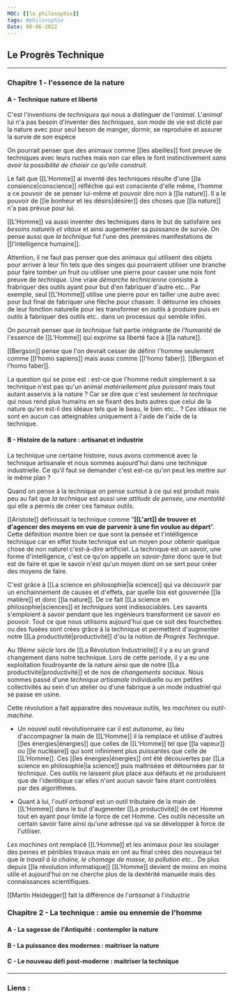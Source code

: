 ```yaml
---
MOC: [[la philosophie]]
tags: #philosophie
Date: 08-06-2022
---
```


## Le Progrès Technique

---


### Chapitre 1 - l'essence de la nature

#### A - Technique nature et liberté

C'est l'inventions de *techniques* qui nous a distinguer de l'*animal*. L'*animal* lui n'a pas besoin d'inventer des *techniques*, son mode de vie est dicté par la nature avec pour seul beson de manger, dormir, se reproduire et assurer la survie de son espèce

On pourrait penser que des animaux comme [[les abeilles]] font preuve de techniques avec leurs ruches mais non car elles le font instinctivement *sans avoir la possibilité de choisir ce qu'elle construit*. 

Le fait que [[L'Homme]] ai inventé des techniques résulte d'une [[la consience|conscience]] réfléchie qui est consciente d'elle même, l'homme a ce pouvoir de se penser lui-même et pouvoir dire non à [[la nature]]. Il a le pouvoir de [[le bonheur et les désirs|désirer]] des choses que [[la nature]] n'a pas prévue pour lui.

[[L'Homme]] va aussi inventer des techniques dans le but de satisfaire *ses besoins naturels et vitaux* et ainsi augementer sa puissance de survie.  On pense aussi que *la technique* fut l'une des premières manifestations de [[l'intelligence humaine]].

Attention, il ne faut pas penser que des animaux qui utilisent des objets pour arriver à leur fin tels que des singes qui pourraient utiliser une branche pour faire tomber un fruit ou utiliser une pierre pour casser une noix font preuve de *technique*. Une vraie *démarche technicienne* consiste à frabriquer des outils ayant pour but d'en fabriquer d'autre etc... Par exemple, seul [[L'Homme]] utilise une pierre pour en tailler une autre avec pour but final de fabriquer une flèche pour chasser. Il détourne les choses de leur fonction naturelle pour les transformer en outils à produire puis en outils à fabriquer des outils etc.. dans un processus qui semble infini. 

On pourrait penser que *la technique* fait partie intégrante de *l'humanité* de l'essence de [[L'Homme]] qui exprime sa liberté face à [[la nature]].

[[Bergson]] pense que l'on devrait cesser de définir l'homme seulement comme [[l'homo sapiens]] mais aussi comme [[l'homo faber]]. [[Bergson et l'homo faber]].

La question qui se pose est : est-ce que l'homme reduit simplement à sa technique n'est pas qu'un animal *matériellement plus puissant* mais tout autant asservis à la nature ? Car se dire que c'est seulement *la technique* qui nous rend plus humains en se fixant des buts autres que celui de la nature qu'en est-il des idéaux tels que le beau, le bien etc... ? Ces idéaux ne sont en aucun cas atteignables uniquement à l'aide de l'aide de la technique.


#### B - Histoire de la nature : artisanat et industrie

La technique une certaine histoire, nous avons commencé avec la technique artisanale et nous sommes aujourd'hui dans une technique industrielle. Ce qu'il faut se demander c'est est-ce qu'on peut les mettre sur le même plan ?

Quand on pense à la technique on pense surtout à ce qui est produit mais peu au fait que *la technique* est aussi une *attitude de pensée, une mentalité* qui elle a permis de créer ces fameux outils.

[[Aristote]] définissait la technique comme "**[[L'art]] de trouver et d'agencer des moyens en vue de parvenir à une fin voulue au départ**". Cette définition montre bien ce que sont la pensée et l'intélligence technique car en effet toute technique est un moyen pour obtenir quelque chose de non naturel c'est-à-dire artificiel. La technique est un savoir, une forme d'intelligence, c'est ce qu'on appelle un *savoir-faire* donc que le but est de faire et que le savoir n'est qu'un moyen dont on se sert pour créer des moyens de faire.

C'est grâce à [[La science en philosophie|la science]] qui va découvrir par un enchainnement de causes et d'effets, par quelle lois est gouvernée [[la matière]] et donc [[la nature]]. De ce fait [[La science en philosophie|sciences]] et *techniques* sont indissociables. Les savants s'emploient à savoir pendant que les ingénieurs transforment ce savoir en pouvoir. Tout ce que nous utilisons aujourd'hui que ce soit des fourchettes ou des fusées sont crées grâce à la technique et permettent d'augmenter notre [[La productivité|productivité]] d'ou la notion de *Progrès Technique*.

Au *19ème siècle* lors de [[La Révolution Industrielle]] il y a eu un grand changement dans notre technique. Lors de cette periode, il y a eu une exploitation foudroyante de la nature ainsi que de notre [[La productivité|productivité]] et de nos de *changements sociaux*. Nous sommes passé d'une *technique artisanale* individuelle ou en petites collectivités au sein d'un atelier ou d'une fabrique à un mode industriel qui se passe en usine.

Cette révolution a fait apparaitre des nouveaux outils, les *machines* ou *outil-machine*. 

- Un nouvel outil révolutionnaire car il est *autonome*,  au lieu d'accompagner la main de [[L'Homme]] il la remplace et utilise d'autres [[les énergies|énergies]] que celles de [[L'Homme]] tel que [[la vapeur]] ou [[le nucléaire]] qui sont infiniment plus puissantes que celle de [[L'Homme]]. Ces [[les énergies|énergies]] ont été découvertes par [[La science en philosophie|la science]] puis maîtrisées et détournées par *la technique*. Ces outils ne laissent plus place aux défauts et ne produisent que de l'identitique car elles n'ont aucun savoir faire étant controlées par des algorithmes.

- Quant à lui, l'*outil artisanal* est un outil tributaire de la main de [[L'Homme]] dans le but d'augmenter [[La productivité]] de cet Homme tout en ayant pour limite la force de cet Homme. Ces outils nécessite un certain savoir faire ainsi qu'une adresse qui va se développer à force de l'utiliser.

*Les machines* ont remplacé [[L'Homme]] et les animaux pour les soulager des peines et pénibles travaux mais en ont au final crées des nouveaux tel que *le travail à la chaine, le chomage de masse, la pollution etc...*
De plus depuis [[la révolution informatique]] [[L'Homme]] devient de moins en moins utile et aujourd'hui on ne cherche plus de la dextérité manuelle mais des connaissances scientifiques.

[[Martin Heidegger]] fait la différence de l'*artisanat* à l'*industrie*


### Chapitre 2 - La technique : amie ou ennemie de l'homme

#### A - La sagesse de l'Antiquité : contempler la nature

#### B - La puissance des modernes : maitriser la nature

#### C - Le nouveau défi post-moderne : maitriser la technique




---
### Liens :
